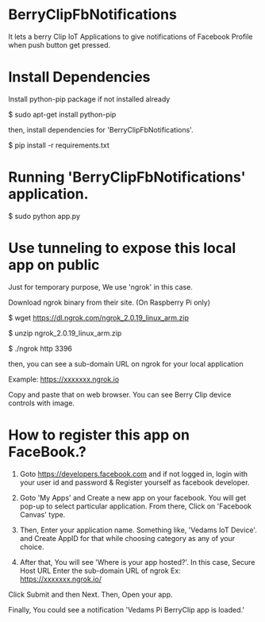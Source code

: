 # BerryClipFbNotifications
It lets a berry Clip IoT Applications to give notifications of Facebook Profile when push button get pressed.

# Install Dependencies
Install python-pip package if not installed already

$ sudo apt-get install python-pip

then, install dependencies for 'BerryClipFbNotifications'.

$ pip install -r requirements.txt

# Running 'BerryClipFbNotifications' application.

$ sudo python app.py

# Use tunneling to expose this local app on public
Just for temporary purpose, We use 'ngrok' in this case.

Download ngrok binary from their site. (On Raspberry Pi only)

$ wget https://dl.ngrok.com/ngrok_2.0.19_linux_arm.zip

$ unzip ngrok_2.0.19_linux_arm.zip

$ ./ngrok http 3396

then, you can see a sub-domain URL on ngrok for your local application

Example:  https://xxxxxxx.ngrok.io

Copy and paste that on web browser. You can see Berry Clip device controls with image.

# How to register this app on FaceBook.?

1. Goto https://developers.facebook.com and if not logged in, login with your user id and password & Register yourself as facebook developer.

2. Goto 'My Apps' and Create a new app on your facebook. You will get pop-up to select particular application. From there, Click on 'Facebook Canvas' type.

3. Then, Enter your application name. Something like, 'Vedams IoT Device'. and Create AppID for that while choosing category as any of your choice. 

4. After that, You will see 'Where is your app hosted?'. In this case, 
	Secure Host URL
		Enter the sub-domain URL of ngrok
		Ex: https://xxxxxxx.ngrok.io/

Click Submit and then Next. Then, Open your app. 

Finally, You could see a notification 'Vedams Pi BerryClip app is loaded.'
